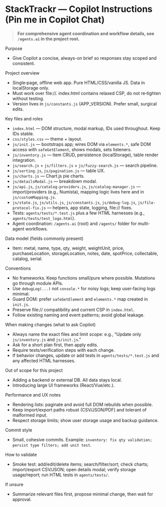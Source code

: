 # StackTrackr — Copilot Instructions (Pin me in Copilot Chat)

> **For comprehensive agent coordination and workflow details, see `/agents.ai` in the project root.**

Purpose
- Give Copilot a concise, always-on brief so responses stay scoped and consistent.

Project overview
- Single‑page, offline web app. Pure HTML/CSS/vanilla JS. Data in localStorage only.
- Must work over file://. index.html contains relaxed CSP, do not re‑tighten without testing.
- Version lives in `js/constants.js` (APP_VERSION). Prefer small, surgical edits.

Key files and roles
- `index.html` — DOM structure, modal markup, IDs used throughout. Keep IDs stable.
- `css/styles.css` — theme + layout.
- `js/init.js` — bootstraps app; wires DOM via `elements.*`, safe DOM access with `safeGetElement`, shows modals, sets listeners.
- `js/inventory.js` — item CRUD, persistence (localStorage), table render integration.
- `js/search.js` + `js/filters.js` + `js/fuzzy-search.js` — search pipeline.
- `js/sorting.js`, `js/pagination.js` — table UX.
- `js/charts.js` — Chart.js pie charts.
- `js/detailsModal.js` — breakdown modal.
- `js/api.js`, `js/catalog-providers.js`, `js/catalog-manager.js` — import/providers (e.g., Numista), mapping logic lives here and in `js/customMapping.js`.
- `js/state.js`, `js/utils.js`, `js/constants.js`, `js/debug-log.js`, `js/file-protocol-fix.js` — helpers, app state, logging, file:// fixes.
- Tests: `agents/tests/*.test.js` plus a few HTML harnesses (e.g., `agents/tests/test_logo.html`).
- Agent coordination: `/agents.ai` (root) and `/agents/` folder for multi-agent workflows.

Data model (fields commonly present)
- Item: metal, name, type, qty, weight, weightUnit, price, purchaseLocation, storageLocation, notes, date, spotPrice, collectable, catalog, serial.

Conventions
- No frameworks. Keep functions small/pure where possible. Mutations go through module APIs.
- Use `debugLog(...)` not `console.*` for noisy logs; keep user‑facing logs minimal.
- Guard DOM: prefer `safeGetElement` and `elements.*` map created in `init.js`.
- Preserve file:// compatibility and current CSP in `index.html`.
- Follow existing naming and event patterns; avoid global leakage.

When making changes (what to ask Copilot)
- Always name the exact files and limit scope: e.g., “Update only `js/inventory.js` and `js/init.js`.”
- Ask for a short plan first, then apply edits.
- Require tests/verification steps with each change.
- If behavior changes, update or add tests in `agents/tests/*.test.js` and any affected HTML harnesses.

Out of scope for this project
- Adding a backend or external DB. All data stays local.
- Introducing large UI frameworks (React/Vue/etc.).

Performance and UX notes
- Rendering lists: paginate and avoid full DOM rebuilds when possible.
- Keep import/export paths robust (CSV/JSON/PDF) and tolerant of malformed input.
- Respect storage limits; show user storage usage and backup guidance.

Commit style
- Small, cohesive commits. Example: `inventory: fix qty validation; persist type filters; add unit test`.

How to validate
- Smoke test: add/edit/delete items; search/filter/sort; check charts; import/export CSV/JSON; open details modal; verify storage usage/report; run HTML tests in `agents/tests/`.

If unsure
- Summarize relevant files first, propose minimal change, then wait for approval.
